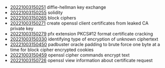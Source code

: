 - [20221003150251](/zet/20221003150251/README.md) diffie-hellman key exchange
- [20221003150255](/zet/20221003150255/README.md) solidity
- [20221003150265](/zet/20221003150265/README.md) block ciphers
- [20221003150271](/zet/20221003150271/README.md) create openssl client certificates from leaked CA private key
- [20221003150279](/zet/20221003150279/README.md) pfx extension PKCS#12 format certificate cracking
- [20221003150330](/zet/20221003150330/README.md) identifying type of encryption of unknown ciphertext
- [20221003150450](/zet/20221003150450/README.md) padbuster oracle padding to brute force one byte at a time for block cipher encrypted cookies
- [20221003150459](/zet/20221003150459/README.md) openssl cipher commands encrypt text
- [20221003150726](/zet/20221003150726/README.md) openssl view information about certificate request
